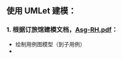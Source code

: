 ## 使用 UMLet 建模：

### 1. 根据订旅馆建模文档，[Asg-RH.pdf](https://sysu-swsad.github.io/swad-guide/material/Asg_RH.pdf)：

- 绘制用例图模型（到子用例）
- 